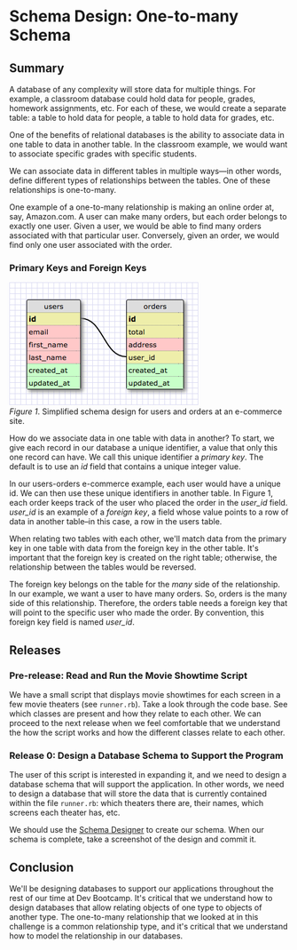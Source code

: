 # Schema Design: One-to-many Schema

## Summary
A database of any complexity will store data for multiple things.  For example, a classroom database could hold data for people, grades, homework assignments, etc.  For each of these, we would create a separate table:  a table to hold data for people, a table to hold data for grades, etc.

One of the benefits of relational databases is the ability to associate data in one table to data in another table.  In the classroom example, we would want to associate specific grades with specific students.

We can associate data in different tables in multiple ways—in other words, define different types of relationships between the tables.  One of these relationships is one-to-many.

One example of a one-to-many relationship is making an online order at, say, Amazon.com.  A user can make many orders, but each order belongs to exactly one user.  Given a user, we would be able to find many orders associated with that particular user.  Conversely, given an order, we would find only one user associated with the order.


### Primary Keys and Foreign Keys
![schema design example](readme-assets/schema-example.png)  
*Figure 1*.  Simplified schema design for users and orders at an e-commerce site.

How do we associate data in one table with data in another?  To start, we give each record in our database a unique identifier, a value that only this one record can have.  We call this unique identifier a *primary key*.  The default is to use an *id* field that contains a unique integer value.

In our users-orders e-commerce example, each user would have a unique id.  We can then use these unique identifiers in another table.  In Figure 1, each order keeps track of the user who placed the order in the *user_id* field.  *user_id* is an example of a *foreign key*, a field whose value points to a row of data in another table–in this case, a row in the users table.

When relating two tables with each other, we'll match data from the primary key in one table with data from the foreign key in the other table.  It's important that the foreign key is created on the right table; otherwise, the relationship between the tables would be reversed.

The foreign key belongs on the table for the *many* side of the relationship.  In our example, we want a user to have many orders.  So, orders is the many side of this relationship.  Therefore, the orders table needs a foreign key that will point to the specific user who made the order.  By convention, this foreign key field is named *user_id*.


## Releases
### Pre-release:  Read and Run the Movie Showtime Script
We have a small script that displays movie showtimes for each screen in a few movie theaters (see `runner.rb`).  Take a look through the code base.  See which classes are present and how they relate to each other.  We can proceed to the next release when we feel comfortable that we understand the how the script works and how the different classes relate to each other.


### Release 0: Design a Database Schema to Support the Program
The user of this script is interested in expanding it, and we need to design a database schema that will support the application.  In other words, we need to design a database that will store the data that is currently contained within the file `runner.rb`:  which theaters there are, their names, which screens each theater has, etc.

We should use the [Schema Designer][] to create our schema.  When our schema is complete, take a screenshot of the design and commit it.


## Conclusion
We'll be designing databases to support our applications throughout the rest of our time at Dev Bootcamp.  It's critical that we understand how to design databases that allow relating objects of one type to objects of another type.  The one-to-many relationship that we looked at in this challenge is a common relationship type, and it's critical that we understand how to model the relationship in our databases.

[Schema Designer]: https://schemadesigner.devbootcamp.com/
